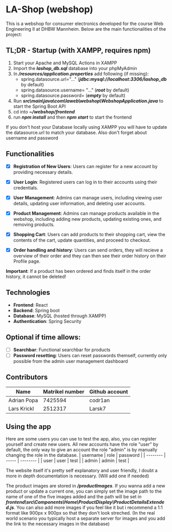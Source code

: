 # LA-Shop (webshop)

This is a webshop for consumer electronics developed for the course Web Engineering II at DHBW Mannheim. Below are the main functionalities of the project:

## TL;DR - Startup (with XAMPP, requires npm)

1.  Start your Apache and MySQL Actions in XAMPP
2.  Import the **_lashop_db.sql_** database into your phpMyAdmin
3.  In **_/resources/application.properties_** add following (if missing):
    - spring.datasource.url="..." (**_jdbc:mysql://localhost:3306/lashop_db_** by default)
    - spring.datasource.username= "..." (**_root_** by default)
    - spring.datasource.password= (**_empty_** by default)
4.  Run **_src\main\java\com\laweb\webshop\WebshopApplication.java_** to start the Spring Boot API
5.  cd into **_~/webshop/frontend_**
6.  run **_npm install_** and then **_npm start_** to start the frontend

If you don't host your Database locally using XAMPP you will have to update the datasource.url to match your database. Also don't forget about username and password

## Functionalities

- [x] **Registration of New Users**: Users can register for a new account by providing necessary details.

- [x] **User Login**: Registered users can log in to their accounts using their credentials.

- [x] **User Management**: Admins can manage users, including viewing user details, updating user information, and deleting user accounts.

- [x] **Product Management**: Admins can manage products available in the webshop, including adding new products, updating existing ones, and removing products.

- [x] **Shopping Cart**: Users can add products to their shopping cart, view the contents of the cart, update quantities, and proceed to checkout.

- [x] **Order handling and history**: Users can send orders, they will recieve a overview of their order and they can then see their order history on their Profile page.

**Important**: If a product has been ordered and finds itself in the order history, it cannot be deleted!

## Technologies

- **Frontend**: React
- **Backend**: Spring boot
- **Database**: MySQL (hosted through XAMPP)
- **Authentication**: Spring Security

## Optional if time allows:

- [ ] **Searchbar**: Functional searchbar for products
- [ ] **Password resetting**: Users can reset passwords themself, currently only possible from the admin user management dashboard

## Contributors

| Name        | Matrikel number | Github account |
| ----------- | --------------- | -------------- |
| Adrian Popa | 7425594         | codr1an        |
| Lars Krickl | 2512317         | Larsk7         |

## Using the app

Here are some users you can use to test the app, also, you can register yourself and create new users. All new accounts have the role "user" by default, the only way to give an account the role "admin" is by manually changing the role in the database.
| username | role | password |
| -------- | ----- | -------- |
| user | user | test |
| admin | admin | test |

The website itself it's pretty self explanatory and user friendly, I doubt a more in depth documentation is necessary. (Will add one if needed)

The product images are stored in **_/productImages_**. If you wanna add a new product or update a current one, you can simply set the image path to the name of one of the five images added and the path will be set in **_frontend\src\Components\Home\ProductDisplay\ProductDetailsExtended.js_**. You can also add more images if you feel like it but i recommend a 1:1 format like 900px x 900px so that they don't look streched. (In the real world scenario you typically host a separate server for images and you add the link to the necessary images in the database)
